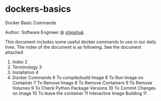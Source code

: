 # dockers-basics
Docker Basic Commands 

Author: Software Engineer @ [shipshuk](http://www.shipshuk.com)

This document includes some useful docker commands to use in our daily lives. The index of the document is as following. See the document attached

1.	Index	2
2.	Terminology	3
3.	Installation	4
4.	Docker Commands	6
To compile/build Image	6
To Run Image on Container	7
To Remove Image	8
To Remove Containers	9
To Remove Volumes	9
To Check Python Package Versions	10
To Commit Changes on Image	10
To leave the container	11
Interactive Image Building	11
